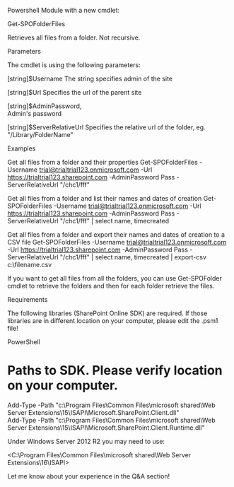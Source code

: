 Powershell Module with a new cmdlet:

 

Get-SPOFolderFiles

Retrieves all files from a folder.  Not recursive.

 

Parameters

The cmdlet is using the following parameters:

 [string]$Username
The string specifies admin of the site

[string]$Url
Specifies the url of the parent site

[string]$AdminPassword,       
Admin's password

[string]$ServerRelativeUrl
Specifies the relative url of the folder, eg. "/Library/FolderName"

 

 

Examples

 

Get all files from a folder and their properties
Get-SPOFolderFiles -Username trial@trialtrial123.onmicrosoft.com -Url https://trialtrial123.sharepoint.com -AdminPassword Pass -ServerRelativeUrl "/chc1/fff" 



 

 

 

 

Get all files from a folder and list their names and dates of creation
Get-SPOFolderFiles -Username trial@trialtrial123.onmicrosoft.com -Url https://trialtrial123.sharepoint.com -AdminPassword Pass -ServerRelativeUrl "/chc1/fff" | select name, timecreated



 

 

 

Get all files from a folder and export their names and dates of creation to a CSV file
Get-SPOFolderFiles -Username trial@trialtrial123.onmicrosoft.com -Url https://trialtrial123.sharepoint.com -AdminPassword Pass -ServerRelativeUrl "/chc1/fff" | select name, timecreated | export-csv c:\filename.csv

 



 

 

 

 

If you want to get all files from all the folders, you can use Get-SPOFolder cmdlet to retrieve the folders and then for each folder retrieve the files.

 

 

 

Requirements

 

The following libraries (SharePoint Online SDK) are required. If those libraries are in different location on your computer, please edit the .psm1 file!

 

PowerShell
# Paths to SDK. Please verify location on your computer.    
Add-Type -Path "c:\Program Files\Common Files\microsoft shared\Web Server Extensions\15\ISAPI\Microsoft.SharePoint.Client.dll"     
Add-Type -Path "c:\Program Files\Common Files\microsoft shared\Web Server Extensions\15\ISAPI\Microsoft.SharePoint.Client.Runtime.dll" 
 
Under Windows Server 2012 R2 you may need to use:

<C:\Program Files\Common Files\microsoft shared\Web Server Extensions\16\ISAPI>

 

 

 

 

 

Let me know about your experience in the Q&A section!
